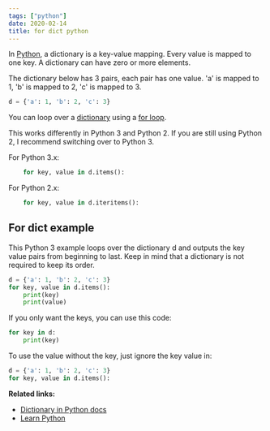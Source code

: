 ```yaml
---
tags: ["python"]
date: 2020-02-14
title: for dict python
---
```

In <a href="https://python.org">Python</a>, a dictionary is a key-value mapping. Every value is mapped to one key. A dictionary can have zero or more elements.

The dictionary below has 3 pairs, each pair has one value. 'a' is mapped to 1, 'b' is mapped to 2, 'c' is mapped to 3.

```python
d = {'a': 1, 'b': 2, 'c': 3}
```

You can loop over a <a href="https://pythonspot.com/python-dictionaries/">dictionary</a> using a <a href="https://pythonbasics.org/for-loops/">for loop</a>.


This works differently in Python 3 and Python 2. If you are still using Python 2, I recommend switching over to Python 3.

For Python 3.x:
```python
    for key, value in d.items():
```

For Python 2.x:
```python
    for key, value in d.iteritems():
```

## For dict example

This Python 3 example loops over the dictionary d and outputs the key value pairs from beginning to last. Keep in mind that a dictionary is not required to keep its order.

```python
d = {'a': 1, 'b': 2, 'c': 3}
for key, value in d.items():
    print(key)
    print(value)
```

If you only want the keys, you can use this code:

```python
for key in d:
    print(key)
```

To use the value without the key, just ignore the key value in:

```python
d = {'a': 1, 'b': 2, 'c': 3}
for key, value in d.items():
```

**Related links:**
* <a href="https://docs.python.org/2/tutorial/datastructures.html#dictionaries">Dictionary in Python docs</a>
* <a href="https://pythonspot.com/">Learn Python</a>

